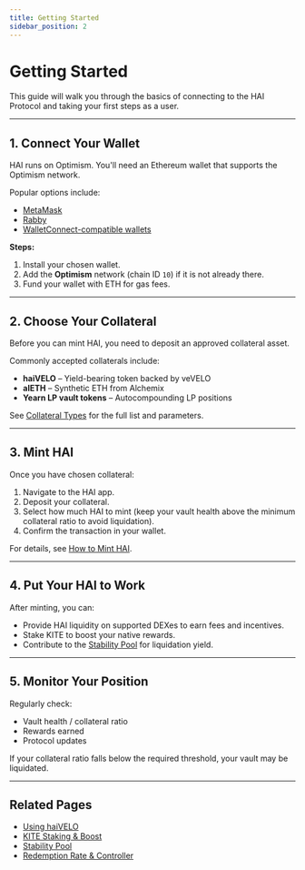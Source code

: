 ```yaml
---
title: Getting Started
sidebar_position: 2
---
```


# Getting Started

This guide will walk you through the basics of connecting to the HAI Protocol and taking your first steps as a user.

---

## 1. Connect Your Wallet

HAI runs on Optimism. You'll need an Ethereum wallet that supports the Optimism network.

Popular options include:

- [MetaMask](https://metamask.io/)
- [Rabby](https://rabby.io/)
- [WalletConnect-compatible wallets](https://walletconnect.com/)

**Steps:**
1. Install your chosen wallet.
2. Add the **Optimism** network (chain ID `10`) if it is not already there.
3. Fund your wallet with ETH for gas fees.

---

## 2. Choose Your Collateral

Before you can mint HAI, you need to deposit an approved collateral asset.

Commonly accepted collaterals include:

- **haiVELO** – Yield-bearing token backed by veVELO
- **alETH** – Synthetic ETH from Alchemix
- **Yearn LP vault tokens** – Autocompounding LP positions

See [Collateral Types](./collateral-types) for the full list and parameters.

---

## 3. Mint HAI

Once you have chosen collateral:

1. Navigate to the HAI app.
2. Deposit your collateral.
3. Select how much HAI to mint (keep your vault health above the minimum collateral ratio to avoid liquidation).
4. Confirm the transaction in your wallet.

For details, see [How to Mint HAI](./minting-hai).

---

## 4. Put Your HAI to Work

After minting, you can:

- Provide HAI liquidity on supported DEXes to earn fees and incentives.
- Stake KITE to boost your native rewards.
- Contribute to the [Stability Pool](./stability-pool) for liquidation yield.

---

## 5. Monitor Your Position

Regularly check:

- Vault health / collateral ratio
- Rewards earned
- Protocol updates

If your collateral ratio falls below the required threshold, your vault may be liquidated.

---

## Related Pages

- [Using haiVELO](./using-haivelo)
- [KITE Staking & Boost](./kite-staking)
- [Stability Pool](./stability-pool)
- [Redemption Rate & Controller](./controller)
